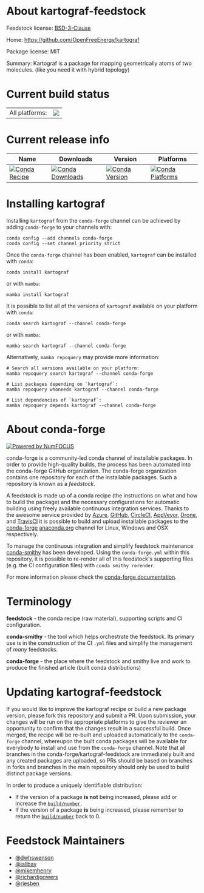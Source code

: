 About kartograf-feedstock
=========================

Feedstock license: [BSD-3-Clause](https://github.com/conda-forge/kartograf-feedstock/blob/main/LICENSE.txt)

Home: https://github.com/OpenFreeEnergy/kartograf

Package license: MIT

Summary: Kartograf is a package for mapping geometrically atoms of two molecules. (like you need it with hybrid topology)

Current build status
====================


<table><tr><td>All platforms:</td>
    <td>
      <a href="https://dev.azure.com/conda-forge/feedstock-builds/_build/latest?definitionId=18774&branchName=main">
        <img src="https://dev.azure.com/conda-forge/feedstock-builds/_apis/build/status/kartograf-feedstock?branchName=main">
      </a>
    </td>
  </tr>
</table>

Current release info
====================

| Name | Downloads | Version | Platforms |
| --- | --- | --- | --- |
| [![Conda Recipe](https://img.shields.io/badge/recipe-kartograf-green.svg)](https://anaconda.org/conda-forge/kartograf) | [![Conda Downloads](https://img.shields.io/conda/dn/conda-forge/kartograf.svg)](https://anaconda.org/conda-forge/kartograf) | [![Conda Version](https://img.shields.io/conda/vn/conda-forge/kartograf.svg)](https://anaconda.org/conda-forge/kartograf) | [![Conda Platforms](https://img.shields.io/conda/pn/conda-forge/kartograf.svg)](https://anaconda.org/conda-forge/kartograf) |

Installing kartograf
====================

Installing `kartograf` from the `conda-forge` channel can be achieved by adding `conda-forge` to your channels with:

```
conda config --add channels conda-forge
conda config --set channel_priority strict
```

Once the `conda-forge` channel has been enabled, `kartograf` can be installed with `conda`:

```
conda install kartograf
```

or with `mamba`:

```
mamba install kartograf
```

It is possible to list all of the versions of `kartograf` available on your platform with `conda`:

```
conda search kartograf --channel conda-forge
```

or with `mamba`:

```
mamba search kartograf --channel conda-forge
```

Alternatively, `mamba repoquery` may provide more information:

```
# Search all versions available on your platform:
mamba repoquery search kartograf --channel conda-forge

# List packages depending on `kartograf`:
mamba repoquery whoneeds kartograf --channel conda-forge

# List dependencies of `kartograf`:
mamba repoquery depends kartograf --channel conda-forge
```


About conda-forge
=================

[![Powered by
NumFOCUS](https://img.shields.io/badge/powered%20by-NumFOCUS-orange.svg?style=flat&colorA=E1523D&colorB=007D8A)](https://numfocus.org)

conda-forge is a community-led conda channel of installable packages.
In order to provide high-quality builds, the process has been automated into the
conda-forge GitHub organization. The conda-forge organization contains one repository
for each of the installable packages. Such a repository is known as a *feedstock*.

A feedstock is made up of a conda recipe (the instructions on what and how to build
the package) and the necessary configurations for automatic building using freely
available continuous integration services. Thanks to the awesome service provided by
[Azure](https://azure.microsoft.com/en-us/services/devops/), [GitHub](https://github.com/),
[CircleCI](https://circleci.com/), [AppVeyor](https://www.appveyor.com/),
[Drone](https://cloud.drone.io/welcome), and [TravisCI](https://travis-ci.com/)
it is possible to build and upload installable packages to the
[conda-forge](https://anaconda.org/conda-forge) [anaconda.org](https://anaconda.org/)
channel for Linux, Windows and OSX respectively.

To manage the continuous integration and simplify feedstock maintenance
[conda-smithy](https://github.com/conda-forge/conda-smithy) has been developed.
Using the ``conda-forge.yml`` within this repository, it is possible to re-render all of
this feedstock's supporting files (e.g. the CI configuration files) with ``conda smithy rerender``.

For more information please check the [conda-forge documentation](https://conda-forge.org/docs/).

Terminology
===========

**feedstock** - the conda recipe (raw material), supporting scripts and CI configuration.

**conda-smithy** - the tool which helps orchestrate the feedstock.
                   Its primary use is in the construction of the CI ``.yml`` files
                   and simplify the management of *many* feedstocks.

**conda-forge** - the place where the feedstock and smithy live and work to
                  produce the finished article (built conda distributions)


Updating kartograf-feedstock
============================

If you would like to improve the kartograf recipe or build a new
package version, please fork this repository and submit a PR. Upon submission,
your changes will be run on the appropriate platforms to give the reviewer an
opportunity to confirm that the changes result in a successful build. Once
merged, the recipe will be re-built and uploaded automatically to the
`conda-forge` channel, whereupon the built conda packages will be available for
everybody to install and use from the `conda-forge` channel.
Note that all branches in the conda-forge/kartograf-feedstock are
immediately built and any created packages are uploaded, so PRs should be based
on branches in forks and branches in the main repository should only be used to
build distinct package versions.

In order to produce a uniquely identifiable distribution:
 * If the version of a package **is not** being increased, please add or increase
   the [``build/number``](https://docs.conda.io/projects/conda-build/en/latest/resources/define-metadata.html#build-number-and-string).
 * If the version of a package **is** being increased, please remember to return
   the [``build/number``](https://docs.conda.io/projects/conda-build/en/latest/resources/define-metadata.html#build-number-and-string)
   back to 0.

Feedstock Maintainers
=====================

* [@dwhswenson](https://github.com/dwhswenson/)
* [@ialibay](https://github.com/ialibay/)
* [@mikemhenry](https://github.com/mikemhenry/)
* [@richardjgowers](https://github.com/richardjgowers/)
* [@riesben](https://github.com/riesben/)

